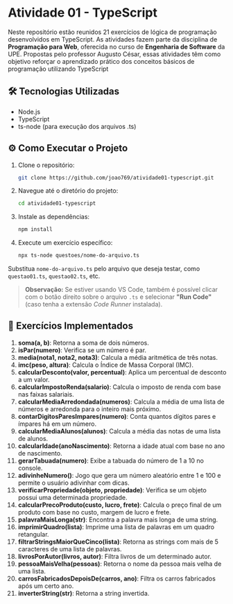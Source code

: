 # Atividade 01 - TypeScript

Neste repositório estão reunidos 21 exercícios de lógica de programação desenvolvidos em TypeScript. As atividades fazem parte da disciplina de **Programação para Web**, oferecida no curso de **Engenharia de Software** da UPE. Propostas pelo professor Augusto César, essas atividades têm como objetivo reforçar o aprendizado prático dos conceitos básicos de programação utilizando TypeScript

## 🛠️ Tecnologias Utilizadas

- Node.js
- TypeScript
- ts-node (para execução dos arquivos .ts)

## ⚙️ Como Executar o Projeto

1. Clone o repositório:

    ```bash
    git clone https://github.com/joao769/atividade01-typescript.git
    ```

2. Navegue até o diretório do projeto:

    ```bash
    cd atividade01-typescript
    ```

3. Instale as dependências:

    ```bash
    npm install
    ```

4. Execute um exercício específico:

    ```bash
    npx ts-node questoes/nome-do-arquivo.ts
    ```
Substitua `nome-do-arquivo.ts` pelo arquivo que deseja testar, como `questao01.ts`, `questao02.ts`, etc.

> **Observação:** Se estiver usando VS Code, também é possível clicar com o botão direito sobre o arquivo `.ts` e selecionar **"Run Code"** (caso tenha a extensão _Code Runner_ instalada).

## 📘 Exercícios Implementados

1. **soma(a, b)**: Retorna a soma de dois números.
2. **isPar(numero)**: Verifica se um número é par.
3. **media(nota1, nota2, nota3)**: Calcula a média aritmética de três notas.
4. **imc(peso, altura)**: Calcula o Índice de Massa Corporal (IMC).
5. **calcularDesconto(valor, percentual)**: Aplica um percentual de desconto a um valor.
6. **calcularImpostoRenda(salario)**: Calcula o imposto de renda com base nas faixas salariais.
7. **calcularMediaArredondada(numeros)**: Calcula a média de uma lista de números e arredonda para o inteiro mais próximo.
8. **contarDigitosParesImpares(numero)**: Conta quantos dígitos pares e ímpares há em um número.
9. **calcularMediaAlunos(alunos)**: Calcula a média das notas de uma lista de alunos.
10. **calcularIdade(anoNascimento)**: Retorna a idade atual com base no ano de nascimento.
11. **gerarTabuada(numero)**: Exibe a tabuada do número de 1 a 10 no console.
12. **adivinheNumero()**: Jogo que gera um número aleatório entre 1 e 100 e permite o usuário adivinhar com dicas.
13. **verificarPropriedade(objeto, propriedade)**: Verifica se um objeto possui uma determinada propriedade.
14. **calcularPrecoProduto(custo, lucro, frete)**: Calcula o preço final de um produto com base no custo, margem de lucro e frete.
15. **palavraMaisLonga(str)**: Encontra a palavra mais longa de uma string.
16. **imprimirQuadro(lista)**: Imprime uma lista de palavras em um quadro retangular.
17. **filtrarStringsMaiorQueCinco(lista)**: Retorna as strings com mais de 5 caracteres de uma lista de palavras.
18. **livrosPorAutor(livros, autor)**: Filtra livros de um determinado autor.
19. **pessoaMaisVelha(pessoas)**: Retorna o nome da pessoa mais velha de uma lista.
20. **carrosFabricadosDepoisDe(carros, ano)**: Filtra os carros fabricados após um certo ano.
21. **inverterString(str)**: Retorna a string invertida.